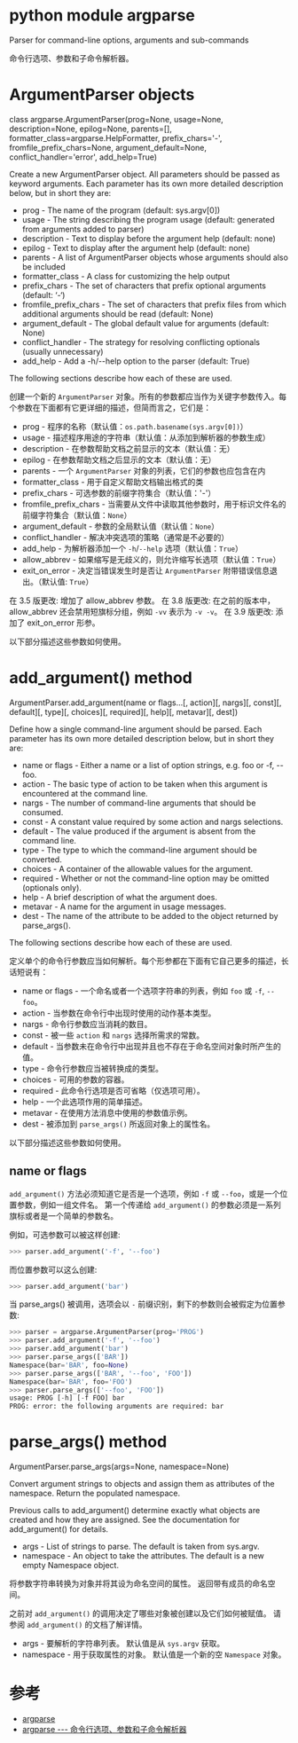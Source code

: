 python module argparse
======================
Parser for command-line options, arguments and sub-commands

命令行选项、参数和子命令解析器。



# ArgumentParser objects
class argparse.ArgumentParser(prog=None, usage=None, description=None, epilog=None, parents=[], formatter_class=argparse.HelpFormatter, prefix_chars='-', fromfile_prefix_chars=None, argument_default=None, conflict_handler='error', add_help=True)

Create a new ArgumentParser object. All parameters should be passed as keyword arguments. Each parameter has its own more detailed description below, but in short they are:

 - prog - The name of the program (default: sys.argv[0])
 - usage - The string describing the program usage (default: generated from arguments added to parser)
 - description - Text to display before the argument help (default: none)
 - epilog - Text to display after the argument help (default: none)
 - parents - A list of ArgumentParser objects whose arguments should also be included
 - formatter_class - A class for customizing the help output
 - prefix_chars - The set of characters that prefix optional arguments (default: ‘-‘)
 - fromfile_prefix_chars - The set of characters that prefix files from which additional arguments should be read (default: None)
 - argument_default - The global default value for arguments (default: None)
 - conflict_handler - The strategy for resolving conflicting optionals (usually unnecessary)
 - add_help - Add a -h/--help option to the parser (default: True)

The following sections describe how each of these are used.

创建一个新的 `ArgumentParser` 对象。所有的参数都应当作为关键字参数传入。每个参数在下面都有它更详细的描述，但简而言之，它们是：

 - prog - 程序的名称（默认值：`os.path.basename(sys.argv[0])`）
 - usage - 描述程序用途的字符串（默认值：从添加到解析器的参数生成）
 - description - 在参数帮助文档之前显示的文本（默认值：无）
 - epilog - 在参数帮助文档之后显示的文本（默认值：无）
 - parents - 一个 `ArgumentParser` 对象的列表，它们的参数也应包含在内
 - formatter_class - 用于自定义帮助文档输出格式的类
 - prefix_chars - 可选参数的前缀字符集合（默认值：'-'）
 - fromfile_prefix_chars - 当需要从文件中读取其他参数时，用于标识文件名的前缀字符集合（默认值：`None`）
 - argument_default - 参数的全局默认值（默认值：`None`）
 - conflict_handler - 解决冲突选项的策略（通常是不必要的）
 - add_help - 为解析器添加一个 `-h`/`--help` 选项（默认值：`True`）
 - allow_abbrev - 如果缩写是无歧义的，则允许缩写长选项（默认值：`True`）
 - exit_on_error - 决定当错误发生时是否让 `ArgumentParser` 附带错误信息退出。（默认值: `True`）

在 3.5 版更改: 增加了 allow_abbrev 参数。
在 3.8 版更改: 在之前的版本中，allow_abbrev 还会禁用短旗标分组，例如 `-vv` 表示为 `-v -v`。
在 3.9 版更改: 添加了 exit_on_error 形参。

以下部分描述这些参数如何使用。



# add_argument() method
ArgumentParser.add_argument(name or flags...[, action][, nargs][, const][, default][, type][, choices][, required][, help][, metavar][, dest])

Define how a single command-line argument should be parsed. Each parameter has its own more detailed description below, but in short they are:

 - name or flags - Either a name or a list of option strings, e.g. foo or -f, --foo.
 - action - The basic type of action to be taken when this argument is encountered at the command line.
 - nargs - The number of command-line arguments that should be consumed.
 - const - A constant value required by some action and nargs selections.
 - default - The value produced if the argument is absent from the command line.
 - type - The type to which the command-line argument should be converted.
 - choices - A container of the allowable values for the argument.
 - required - Whether or not the command-line option may be omitted (optionals only).
 - help - A brief description of what the argument does.
 - metavar - A name for the argument in usage messages.
 - dest - The name of the attribute to be added to the object returned by parse_args().

The following sections describe how each of these are used.

定义单个的命令行参数应当如何解析。每个形参都在下面有它自己更多的描述，长话短说有：

 - name or flags - 一个命名或者一个选项字符串的列表，例如 `foo` 或 `-f`, `--foo`。
 - action - 当参数在命令行中出现时使用的动作基本类型。
 - nargs - 命令行参数应当消耗的数目。
 - const - 被一些 `action` 和 `nargs` 选择所需求的常数。
 - default - 当参数未在命令行中出现并且也不存在于命名空间对象时所产生的值。
 - type - 命令行参数应当被转换成的类型。
 - choices - 可用的参数的容器。
 - required - 此命令行选项是否可省略（仅选项可用）。
 - help - 一个此选项作用的简单描述。
 - metavar - 在使用方法消息中使用的参数值示例。
 - dest - 被添加到 `parse_args()` 所返回对象上的属性名。

以下部分描述这些参数如何使用。

## name or flags
`add_argument()` 方法必须知道它是否是一个选项，例如 `-f` 或 `--foo`，或是一个位置参数，例如一组文件名。 第一个传递给 `add_argument()` 的参数必须是一系列旗标或者是一个简单的参数名。

例如，可选参数可以被这样创建:
```python
>>> parser.add_argument('-f', '--foo')
```

而位置参数可以这么创建:
```python
>>> parser.add_argument('bar')
```

当 parse_args() 被调用，选项会以 `-` 前缀识别，剩下的参数则会被假定为位置参数:
```python
>>> parser = argparse.ArgumentParser(prog='PROG')
>>> parser.add_argument('-f', '--foo')
>>> parser.add_argument('bar')
>>> parser.parse_args(['BAR'])
Namespace(bar='BAR', foo=None)
>>> parser.parse_args(['BAR', '--foo', 'FOO'])
Namespace(bar='BAR', foo='FOO')
>>> parser.parse_args(['--foo', 'FOO'])
usage: PROG [-h] [-f FOO] bar
PROG: error: the following arguments are required: bar
```



# parse_args() method
ArgumentParser.parse_args(args=None, namespace=None)

Convert argument strings to objects and assign them as attributes of the namespace. Return the populated namespace.

Previous calls to add_argument() determine exactly what objects are created and how they are assigned. See the documentation for add_argument() for details.

 - args - List of strings to parse. The default is taken from sys.argv.
 - namespace - An object to take the attributes. The default is a new empty Namespace object.

将参数字符串转换为对象并将其设为命名空间的属性。 返回带有成员的命名空间。

之前对 `add_argument()` 的调用决定了哪些对象被创建以及它们如何被赋值。 请参阅 `add_argument()` 的文档了解详情。

 - args - 要解析的字符串列表。 默认值是从 `sys.argv` 获取。
 - namespace - 用于获取属性的对象。 默认值是一个新的空 `Namespace` 对象。



# 参考
 - [argparse](https://docs.python.org/2/library/argparse.html)
 - [argparse --- 命令行选项、参数和子命令解析器](https://docs.python.org/zh-cn/3/library/argparse.html)
